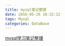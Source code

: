 ```yaml
---
title: mysql笔记整理
date: 2016-05-26 18:32:12
tags: Mysql
categories: DataBase
---
```



[mysql学习笔记整理](https://jinggguanliuye.github.io/studynote/index.html)
